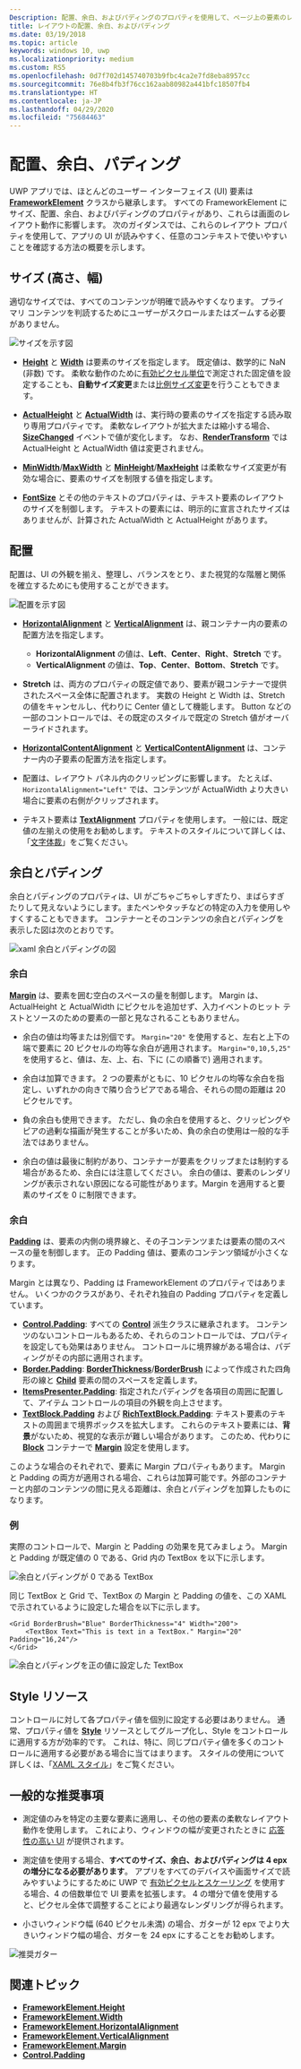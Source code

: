 ```yaml
---
Description: 配置、余白、およびパディングのプロパティを使用して、ページ上の要素のレイアウトを調整します。
title: レイアウトの配置、余白、およびパディング
ms.date: 03/19/2018
ms.topic: article
keywords: windows 10, uwp
ms.localizationpriority: medium
ms.custom: RS5
ms.openlocfilehash: 0d7f702d145740703b9fbc4ca2e7fd8eba8957cc
ms.sourcegitcommit: 76e8b4fb3f76cc162aab80982a441bfc18507fb4
ms.translationtype: HT
ms.contentlocale: ja-JP
ms.lasthandoff: 04/29/2020
ms.locfileid: "75684463"
---
```

# <a name="alignment-margin-padding"></a>配置、余白、パディング

UWP アプリでは、ほとんどのユーザー インターフェイス (UI) 要素は [**FrameworkElement**](https://docs.microsoft.com/uwp/api/Windows.UI.Xaml.FrameworkElement) クラスから継承します。 すべての FrameworkElement にサイズ、配置、余白、およびパディングのプロパティがあり、これらは画面のレイアウト動作に影響します。 次のガイダンスでは、これらのレイアウト プロパティを使用して、アプリの UI が読みやすく、任意のコンテキストで使いやすいことを確認する方法の概要を示します。

## <a name="dimensions-height-width"></a>サイズ (高さ、幅)
適切なサイズでは、すべてのコンテンツが明確で読みやすくなります。 プライマリ コンテンツを判読するためにユーザーがスクロールまたはズームする必要がありません。

![サイズを示す図](images/dimensions.svg)

- [**Height**](https://docs.microsoft.com/uwp/api/windows.ui.xaml.frameworkelement.height) と [**Width**](https://docs.microsoft.com/uwp/api/windows.ui.xaml.frameworkelement.width) は要素のサイズを指定します。 既定値は、数学的に NaN (非数) です。 柔軟な動作のために[有効ピクセル単位](../basics/design-and-ui-intro.md#effective-pixels-and-scaling)で測定された固定値を設定することも、**自動サイズ変更**または[比例サイズ変更](layout-panels.md#grid)を行うこともできます。

- [**ActualHeight**](https://docs.microsoft.com/uwp/api/windows.ui.xaml.frameworkelement.actualheight) と [**ActualWidth**](https://docs.microsoft.com/uwp/api/windows.ui.xaml.frameworkelement.actualwidth) は、実行時の要素のサイズを指定する読み取り専用プロパティです。 柔軟なレイアウトが拡大または縮小する場合、[**SizeChanged**](https://docs.microsoft.com/uwp/api/windows.ui.xaml.frameworkelement.sizechanged) イベントで値が変化します。 なお、[**RenderTransform**](https://docs.microsoft.com/uwp/api/windows.ui.xaml.uielement.rendertransform) では ActualHeight と ActualWidth 値は変更されません。

- [**MinWidth**](https://docs.microsoft.com/uwp/api/windows.ui.xaml.frameworkelement.minwidth)/[**MaxWidth**](https://docs.microsoft.com/uwp/api/windows.ui.xaml.frameworkelement.maxwidth) と [**MinHeight**](https://docs.microsoft.com/uwp/api/windows.ui.xaml.frameworkelement.minheight)/[**MaxHeight**](https://docs.microsoft.com/uwp/api/windows.ui.xaml.frameworkelement.maxheight) は柔軟なサイズ変更が有効な場合に、要素のサイズを制限する値を指定します。

- [**FontSize**](https://docs.microsoft.com/uwp/api/windows.ui.xaml.controls.textblock.fontsize) とその他のテキストのプロパティは、テキスト要素のレイアウトのサイズを制御します。 テキストの要素には、明示的に宣言されたサイズはありませんが、計算された ActualWidth と ActualHeight があります。 

## <a name="alignment"></a>配置
配置は、UI の外観を揃え、整理し、バランスをとり、また視覚的な階層と関係を確立するためにも使用することができます。

![配置を示す図](images/alignment.svg)

- [**HorizontalAlignment**](https://docs.microsoft.com/uwp/api/windows.ui.xaml.frameworkelement.horizontalalignment) と [**VerticalAlignment**](https://docs.microsoft.com/uwp/api/windows.ui.xaml.frameworkelement.verticalalignment) は、親コンテナー内の要素の配置方法を指定します。
    - **HorizontalAlignment** の値は、**Left**、**Center**、**Right**、**Stretch** です。
    - **VerticalAlignment** の値は、**Top**、**Center**、**Bottom**、**Stretch** です。

- **Stretch** は、両方のプロパティの既定値であり、要素が親コンテナーで提供されたスペース全体に配置されます。 実数の Height と Width は、Stretch の値をキャンセルし、代わりに Center 値として機能します。 Button などの一部のコントロールでは、その既定のスタイルで既定の Stretch 値がオーバーライドされます。

- [**HorizontalContentAlignment**](https://docs.microsoft.com/uwp/api/windows.ui.xaml.controls.control.horizontalcontentalignment) と [**VerticalContentAlignment**](https://docs.microsoft.com/uwp/api/windows.ui.xaml.controls.control.verticalcontentalignment) は、コンテナー内の子要素の配置方法を指定します。

- 配置は、レイアウト パネル内のクリッピングに影響します。 たとえば、`HorizontalAlignment="Left"` では、コンテンツが ActualWidth より大きい場合に要素の右側がクリップされます。

- テキスト要素は [**TextAlignment**](https://docs.microsoft.com/uwp/api/windows.ui.xaml.textalignment) プロパティを使用します。 一般には、既定値の左揃えの使用をお勧めします。 テキストのスタイルについて詳しくは、「[文字体裁](../style/typography.md)」をご覧ください。

## <a name="margin-and-padding"></a>余白とパディング
余白とパディングのプロパティは、UI がごちゃごちゃしすぎたり、まばらすぎたりして見えないようにします。またペンやタッチなどの特定の入力を使用しやすくすることもできます。 コンテナーとそのコンテンツの余白とパディングを表示した図は次のとおりです。

![xaml 余白とパディングの図](images/xaml-layout-margins-padding.svg)

### <a name="margin"></a>余白
[**Margin**](https://docs.microsoft.com/uwp/api/windows.ui.xaml.frameworkelement.margin) は、要素を囲む空白のスペースの量を制御します。 Margin は、ActualHeight と ActualWidth にピクセルを追加せず、入力イベントのヒット テストとソースのための要素の一部と見なされることもありません。

- 余白の値は均等または別個です。 `Margin="20"` を使用すると、左右と上下の端で要素に 20 ピクセルの均等な余白が適用されます。 `Margin="0,10,5,25"` を使用すると、値は、左、上、右、下に (この順番で) 適用されます。 

- 余白は加算できます。 2 つの要素がともに、10 ピクセルの均等な余白を指定し、いずれかの向きで隣り合うピアである場合、それらの間の距離は 20 ピクセルです。

- 負の余白も使用できます。 ただし、負の余白を使用すると、クリッピングやピアの過剰な描画が発生することが多いため、負の余白の使用は一般的な手法ではありません。

- 余白の値は最後に制約があり、コンテナーが要素をクリップまたは制約する場合があるため、余白には注意してください。 余白の値は、要素のレンダリングが表示されない原因になる可能性があります。Margin を適用すると要素のサイズを 0 に制限できます。

### <a name="padding"></a>余白
[**Padding**](https://docs.microsoft.com/uwp/api/windows.ui.xaml.frameworkelement.padding) は、要素の内側の境界線と、その子コンテンツまたは要素の間のスペースの量を制御します。 正の Padding 値は、要素のコンテンツ領域が小さくなります。 

Margin とは異なり、Padding は FrameworkElement のプロパティではありません。 いくつかのクラスがあり、それぞれ独自の Padding プロパティを定義しています。

-   [**Control.Padding**](https://docs.microsoft.com/uwp/api/windows.ui.xaml.controls.control.padding): すべての [**Control**](https://docs.microsoft.com/uwp/api/windows.ui.xaml.controls) 派生クラスに継承されます。 コンテンツのないコントロールもあるため、それらのコントロールでは、プロパティを設定しても効果はありません。 コントロールに境界線がある場合は、パディングがその内部に適用されます。
-   [**Border.Padding**](https://docs.microsoft.com/uwp/api/windows.ui.xaml.controls.border.padding): [**BorderThickness**](https://docs.microsoft.com/uwp/api/windows.ui.xaml.controls.border.borderthickness)/[**BorderBrush**](https://docs.microsoft.com/uwp/api/windows.ui.xaml.controls.border.borderbrush) によって作成された四角形の線と [**Child**](https://docs.microsoft.com/uwp/api/windows.ui.xaml.controls.border.child) 要素の間のスペースを定義します。
-   [**ItemsPresenter.Padding**](https://docs.microsoft.com/uwp/api/windows.ui.xaml.controls.itemspresenter.padding): 指定されたパディングを各項目の周囲に配置して、アイテム コントロールの項目の外観を向上させます。
-   [**TextBlock.Padding**](https://docs.microsoft.com/uwp/api/windows.ui.xaml.controls.textblock.padding) および [**RichTextBlock.Padding**](https://docs.microsoft.com/uwp/api/windows.ui.xaml.controls.richtextblock.padding): テキスト要素のテキストの周囲まで境界ボックスを拡大します。 これらのテキスト要素には、**背景**がないため、視覚的な表示が難しい場合があります。 このため、代わりに [**Block**](https://docs.microsoft.com/uwp/api/windows.ui.xaml.documents.block.margin) コンテナーで  [**Margin**](https://docs.microsoft.com/uwp/api/windows.ui.xaml.documents.block) 設定を使用します。

このような場合のそれぞれで、要素に Margin プロパティもあります。 Margin と Padding の両方が適用される場合、これらは加算可能です。外部のコンテナーと内部のコンテンツの間に見える距離は、余白とパディングを加算したものになります。

### <a name="example"></a>例
実際のコントロールで、Margin と Padding の効果を見てみましょう。 Margin と Padding が既定値の 0 である、Grid 内の TextBox を以下に示します。

![余白とパディングが 0 である TextBox](images/xaml-layout-textbox-no-margins-padding.svg)

同じ TextBox と Grid で、TextBox の Margin と Padding の値を、この XAML で示されているように設定した場合を以下に示します。

```xaml
<Grid BorderBrush="Blue" BorderThickness="4" Width="200">
    <TextBox Text="This is text in a TextBox." Margin="20" Padding="16,24"/>
</Grid>
```

![余白とパディングを正の値に設定した TextBox](images/xaml-layout-textbox-with-margins-padding.svg)


## <a name="style-resources"></a>Style リソース
コントロールに対して各プロパティ値を個別に設定する必要はありません。 通常、プロパティ値を [**Style**](https://docs.microsoft.com/uwp/api/Windows.UI.Xaml.Style) リソースとしてグループ化し、Style をコントロールに適用する方が効率的です。 これは、特に、同じプロパティ値を多くのコントロールに適用する必要がある場合に当てはまります。 スタイルの使用について詳しくは、「[XAML スタイル](../controls-and-patterns/xaml-styles.md)」をご覧ください。

## <a name="general-recommendations"></a>一般的な推奨事項
- 測定値のみを特定の主要な要素に適用し、その他の要素の柔軟なレイアウト動作を使用します。 これにより、ウィンドウの幅が変更されたときに [応答性の高い UI](responsive-design.md) が提供されます。

- 測定値を使用する場合、**すべてのサイズ、余白、およびパディングは 4 epx の増分になる必要があります**。 アプリをすべてのデバイスや画面サイズで読みやすいようにするために UWP で [有効ピクセルとスケーリング](../basics/design-and-ui-intro.md#effective-pixels-and-scaling) を使用する場合、4 の倍数単位で UI 要素を拡張します。 4 の増分で値を使用すると、ピクセル全体で調整することにより最適なレンダリングが得られます。

- 小さいウィンドウ幅 (640 ピクセル未満) の場合、ガターが 12 epx でより大きいウィンドウ幅の場合、ガターを 24 epx にすることをお勧めします。

![推奨ガター](images/12-gutter.svg)

## <a name="related-topics"></a>関連トピック
* [**FrameworkElement.Height**](https://docs.microsoft.com/uwp/api/windows.ui.xaml.frameworkelement.height)
* [**FrameworkElement.Width**](https://docs.microsoft.com/uwp/api/windows.ui.xaml.frameworkelement.width)
* [**FrameworkElement.HorizontalAlignment**](https://docs.microsoft.com/uwp/api/windows.ui.xaml.frameworkelement.horizontalalignment)
* [**FrameworkElement.VerticalAlignment**](https://docs.microsoft.com/uwp/api/windows.ui.xaml.frameworkelement.verticalalignment)
* [**FrameworkElement.Margin**](https://docs.microsoft.com/uwp/api/windows.ui.xaml.frameworkelement.margin)
* [**Control.Padding**](https://docs.microsoft.com/uwp/api/windows.ui.xaml.controls.control.padding)
